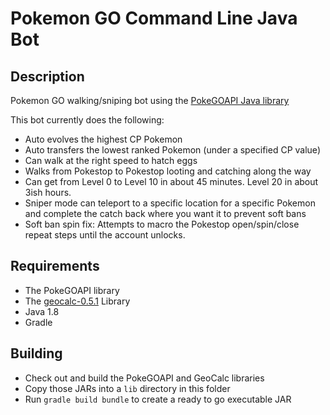 # Pokemon GO Command Line Java Bot

## Description

Pokemon GO walking/sniping bot using the [PokeGOAPI Java library](https://github.com/Grover-c13/PokeGOAPI-Java "PokeGOAPI-Java")

This bot currently does the following:

- Auto evolves the highest CP Pokemon
- Auto transfers the lowest ranked Pokemon (under a specified CP value)
- Can walk at the right speed to hatch eggs
- Walks from Pokestop to Pokestop looting and catching along the way
- Can get from Level 0 to Level 10 in about 45 minutes. Level 20 in about 3ish hours.
- Sniper mode can teleport to a specific location for a specific Pokemon and complete the catch back where you want it to prevent soft bans
- Soft ban spin fix: Attempts to macro the Pokestop open/spin/close repeat steps until the account unlocks.

## Requirements

- The PokeGOAPI library
- The [geocalc-0.5.1](https://github.com/grumlimited/geocalc) Library
- Java 1.8
- Gradle

## Building

- Check out and build the PokeGOAPI and GeoCalc libraries
- Copy those JARs into a `lib` directory in this folder
- Run `gradle build bundle` to create a ready to go executable JAR
